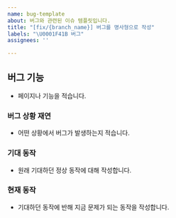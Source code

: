 ```yaml
---
name: bug-template
about: 버그와 관련된 이슈 템플릿입니다.
title: "[fix/{branch_name}] 버그를 명사형으로 작성"
labels: "\U0001F41B 버그"
assignees: ''

---
```


## 버그 기능
- 페이지나 기능을 적습니다.

### 버그 상황 재연
- 어떤 상황에서 버그가 발생하는지 적습니다.

### 기대 동작
- 원래 기대하던 정상 동작에 대해 작성합니다.

### 현재 동작
- 기대하던 동작에 반해 지금 문제가 되는 동작을 작성합니다.
